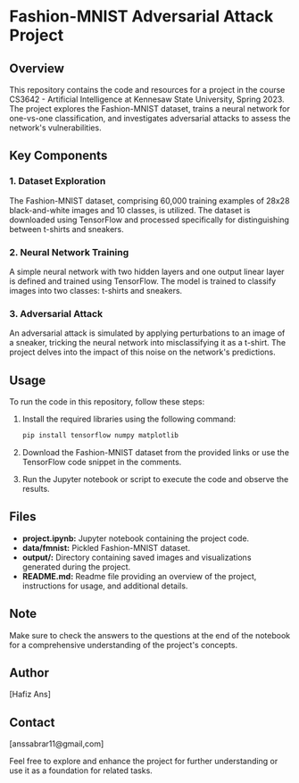 # Fashion-MNIST Adversarial Attack Project

## Overview

This repository contains the code and resources for a project in the course CS3642 - Artificial Intelligence at Kennesaw State University, Spring 2023. The project explores the Fashion-MNIST dataset, trains a neural network for one-vs-one classification, and investigates adversarial attacks to assess the network's vulnerabilities.

## Key Components

### 1. Dataset Exploration

The Fashion-MNIST dataset, comprising 60,000 training examples of 28x28 black-and-white images and 10 classes, is utilized. The dataset is downloaded using TensorFlow and processed specifically for distinguishing between t-shirts and sneakers.

### 2. Neural Network Training

A simple neural network with two hidden layers and one output linear layer is defined and trained using TensorFlow. The model is trained to classify images into two classes: t-shirts and sneakers.

### 3. Adversarial Attack

An adversarial attack is simulated by applying perturbations to an image of a sneaker, tricking the neural network into misclassifying it as a t-shirt. The project delves into the impact of this noise on the network's predictions.

## Usage

To run the code in this repository, follow these steps:

1. Install the required libraries using the following command:
   ```bash
   pip install tensorflow numpy matplotlib
   ```

2. Download the Fashion-MNIST dataset from the provided links or use the TensorFlow code snippet in the comments.

3. Run the Jupyter notebook or script to execute the code and observe the results.

## Files

- **project.ipynb:** Jupyter notebook containing the project code.
- **data/fmnist:** Pickled Fashion-MNIST dataset.
- **output/:** Directory containing saved images and visualizations generated during the project.
- **README.md:** Readme file providing an overview of the project, instructions for usage, and additional details.

## Note

Make sure to check the answers to the questions at the end of the notebook for a comprehensive understanding of the project's concepts.

## Author

[Hafiz Ans]

## Contact

[anssabrar11@gmail,com]

Feel free to explore and enhance the project for further understanding or use it as a foundation for related tasks.
